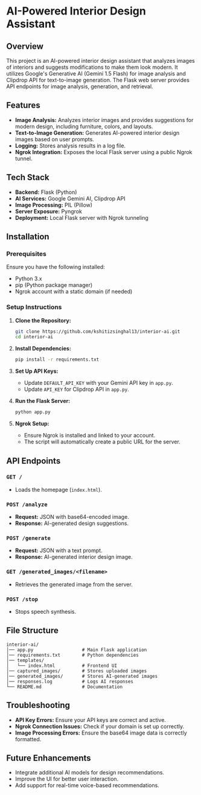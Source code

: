 # AI-Powered Interior Design Assistant

## Overview
This project is an AI-powered interior design assistant that analyzes images of interiors and suggests modifications to make them look modern. It utilizes Google's Generative AI (Gemini 1.5 Flash) for image analysis and Clipdrop API for text-to-image generation. The Flask web server provides API endpoints for image analysis, generation, and retrieval.

## Features
- **Image Analysis:** Analyzes interior images and provides suggestions for modern design, including furniture, colors, and layouts.
- **Text-to-Image Generation:** Generates AI-powered interior design images based on user prompts.
- **Logging:** Stores analysis results in a log file.
- **Ngrok Integration:** Exposes the local Flask server using a public Ngrok tunnel.

## Tech Stack
- **Backend:** Flask (Python)
- **AI Services:** Google Gemini AI, Clipdrop API
- **Image Processing:** PIL (Pillow)
- **Server Exposure:** Pyngrok
- **Deployment:** Local Flask server with Ngrok tunneling

## Installation
### Prerequisites
Ensure you have the following installed:
- Python 3.x
- pip (Python package manager)
- Ngrok account with a static domain (if needed)

### Setup Instructions
1. **Clone the Repository:**
   ```bash
   git clone https://github.com/kshitizsinghal13/interior-ai.git
   cd interior-ai
   ```

2. **Install Dependencies:**
   ```bash
   pip install -r requirements.txt
   ```

3. **Set Up API Keys:**
   - Update `DEFAULT_API_KEY` with your Gemini API key in `app.py`.
   - Update `API_KEY` for Clipdrop API in `app.py`.

4. **Run the Flask Server:**
   ```bash
   python app.py
   ```

5. **Ngrok Setup:**
   - Ensure Ngrok is installed and linked to your account.
   - The script will automatically create a public URL for the server.

## API Endpoints
### `GET /`
- Loads the homepage (`index.html`).

### `POST /analyze`
- **Request:** JSON with base64-encoded image.
- **Response:** AI-generated design suggestions.

### `POST /generate`
- **Request:** JSON with a text prompt.
- **Response:** AI-generated interior design image.

### `GET /generated_images/<filename>`
- Retrieves the generated image from the server.

### `POST /stop`
- Stops speech synthesis.

## File Structure
```
interior-ai/
│── app.py                  # Main Flask application
│── requirements.txt        # Python dependencies
│── templates/
│   └── index.html          # Frontend UI
│── captured_images/        # Stores uploaded images
│── generated_images/       # Stores AI-generated images
│── responses.log           # Logs AI responses
└── README.md               # Documentation
```

## Troubleshooting
- **API Key Errors:** Ensure your API keys are correct and active.
- **Ngrok Connection Issues:** Check if your domain is set up correctly.
- **Image Processing Errors:** Ensure the base64 image data is correctly formatted.

## Future Enhancements
- Integrate additional AI models for design recommendations.
- Improve the UI for better user interaction.
- Add support for real-time voice-based recommendations.



